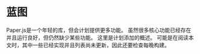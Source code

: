 # 蓝图

Paper.js是一个年轻的库，但会计划提供更多功能。 虽然很多核心功能已经存在并且运行良好，但仍然缺少某些功能。 这里是计划添加的概述。 可能是在阅读本文时，其中一些已经实现并且列表尚未更新，因此还要检查每晚构建。

